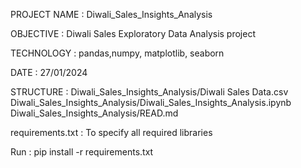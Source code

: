PROJECT NAME	          : Diwali_Sales_Insights_Analysis

OBJECTIVE		  : Diwali Sales Exploratory Data Analysis project

TECHNOLOGY		  : pandas,numpy, matplotlib, seaborn

DATE			  : 27/01/2024

STRUCTURE		  : Diwali_Sales_Insights_Analysis/Diwali Sales Data.csv							
                            Diwali_Sales_Insights_Analysis/Diwali_Sales_Insights_Analysis.ipynb						
       			    Diwali_Sales_Insights_Analysis/READ.md


requirements.txt           : To specify all required libraries

Run		              : pip install -r requirements.txt
